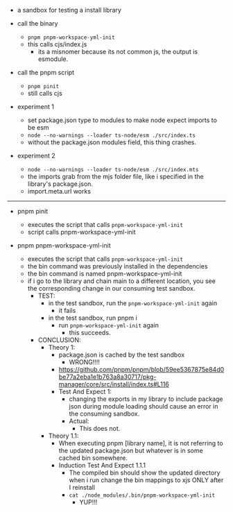 * a sandbox for testing a install library

* call the binary
  * `pnpm pnpm-workspace-yml-init`
  * this calls cjs/index.js
    * its a misnomer because its not common js, the output is esmodule.
* call the pnpm script
  * `pnpm pinit`
  * still calls cjs

* experiment 1
  * set package.json type to modules to make node expect imports to be esm
  * `node --no-warnings --loader ts-node/esm ./src/index.ts`
  * without the package.json modules field, this thing crashes.

* experiment 2
  * `node --no-warnings --loader ts-node/esm ./src/index.mts`
  * the imports grab from the mjs folder file, like i specified in the library's package.json.
  * import.meta.url works
****

* pnpm pinit
  * executes the script that calls `pnpm-workspace-yml-init`
  * script calls pnpm-workspace-yml-init

* pnpm pnpm-workspace-yml-init
  * executes the script that calls `pnpm-workspace-yml-init`
  * the bin command was previously installed in the dependencies
  * the bin command is named pnpm-workspace-yml-init
  * if i go to the library and chain main to a different location, you see the corresponding change in our consuming test sandbox.
    * TEST:
      * in the test sandbox, run the `pnpm-workspace-yml-init` again
        * it fails
      * in the test sandbox, run pnpm i
        * run `pnpm-workspace-yml-init` again
          * this succeeds.
    * CONCLUSION:
      * Theory 1:
        * package.json is cached by the test sandbox
          * WRONG!!!!
        * <https://github.com/pnpm/pnpm/blob/59ee5367875e84d0be77a2eba1e1b763a8a30717/pkg-manager/core/src/install/index.ts#L116>
        * Test And Expect 1:
          * changing the exports in my library to include package json during module loading should cause an error in the consuming sandbox.
          * Actual:
            * This does not.
      * Theory 1.1:
        * When executing pnpm [library name], it is not referring to the updated package.json but whatever is in some cached bin somewhere.
        * Induction Test And Expect 1.1.1
          * The compiled bin should show the updated directory when i run change the bin mappings to xjs ONLY after I reinstall
          * `cat ./node_modules/.bin/pnpm-workspace-yml-init`
            * YUP!!!
